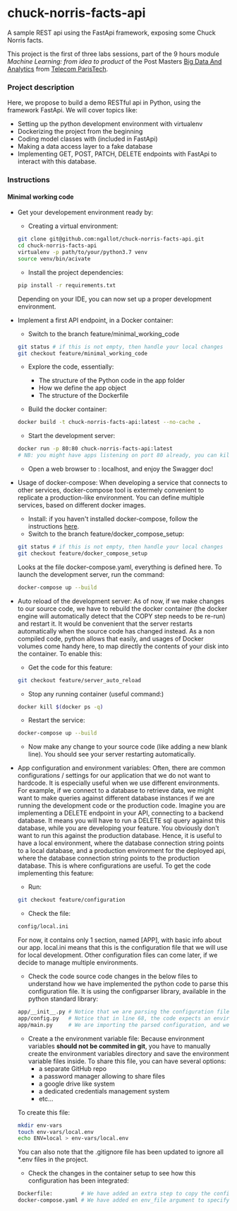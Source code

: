 # chuck-norris-facts-api
A sample REST api using the FastApi framework, exposing some Chuck Norris facts.

This project is the first of three labs sessions, part of the 9 hours module *Machine Learning: from idea to product* 
of the Post Masters [Big Data And Analytics](https://www.telecom-paris.fr/en/post-masters-degree/all-post-masters-degree/post-masters-degree-in-big-data) from [Telecom ParisTech](https://www.telecom-paris.fr/en/home).

### Project description
Here, we propose to build a demo RESTful api in Python, using the framework FastApi. We will cover topics like:
- Setting up the python development environment with virtualenv
- Dockerizing the project from the beginning
- Coding model classes with (included in FastApi)
- Making a data access layer to a fake database
- Implementing GET, POST, PATCH, DELETE endpoints with FastApi to interact with this database.

### Instructions

#### Minimal working code

- Get your developement environment ready by:
    - Creating a virtual environment:
    ```bash
    git clone git@github.com:ngallot/chuck-norris-facts-api.git
    cd chuck-norris-facts-api
    virtualenv -p path/to/your/python3.7 venv
    source venv/bin/acivate
    ```
    - Install the project dependencies: 
    ```bash
    pip install -r requirements.txt
    ```
    Depending on your IDE, you can now set up a proper development environment.

- Implement a first API endpoint, in a Docker container:
    - Switch to the branch feature/minimal_working_code
    ```bash
    git status # if this is not empty, then handle your local changes
    git checkout feature/minimal_working_code
    ```
    - Explore the code, essentially:
        - The structure of the Python code in the app folder
        - How we define the app object
        - The structure of the Dockerfile
    
    - Build the docker container:
    ```bash
    docker build -t chuck-norris-facts-api:latest --no-cache .
    ```
    
    - Start the development server:
    ```bash
    docker run -p 80:80 chuck-norris-facts-api:latest 
    # NB: you might have apps listening on port 80 already, you can kill them first using pkill.
    ```
    
    - Open a web browser to : localhost, and enjoy the Swagger doc!
    
    
- Usage of docker-compose:
When developing a service that connects to other services, docker-compose tool is extermely convenient to replicate
a production-like environment. You can define multiple services, based on different docker images.
    - Install: if you haven't installed docker-compose, follow the instructions [here](https://docs.docker.com/compose/install/).
    - Switch to the branch feature/docker_compose_setup: 
    ```bash
    git status # if this is not empty, then handle your local changes
    git checkout feature/docker_compose_setup
    ```
    Looks at the file docker-compose.yaml, everything is defined here. To launch the development server, run the command:
    ```bash
    docker-compose up --build
    ```

- Auto reload of the development server:
As of now, if we make changes to our source code, we have to rebuild the docker container 
(the docker engine will automatically detect that the COPY step needs to be re-run) and restart it.
It would be convenient that the server restarts automatically when the source code has changed instead. As a non compiled code, python allows that easily,
and usages of Docker volumes come handy here, to map directly the contents of your disk into the container.
To enable this:
    - Get the code for this feature:
    ```bash
    git checkout feature/server_auto_reload
    ```
    - Stop any running container (useful command:)
    ```bash
    docker kill $(docker ps -q)
    ```
    - Restart the service:
    ```bash
    docker-compose up --build
    ``` 
    - Now make any change to your source code (like adding a new blank line). You should see your server restarting automatically.

- App configuration and environment variables:
Often, there are common configurations / settings for our application that we do not want to hardcode. It is especially useful when we use different environments.
For example, if we connect to a database to retrieve data, we might want to make queries against different database instances if we are running the development code or the
production code. Imagine you are implementing a DELETE endpoint in your API, connecting to a backend database. It means you will have to run a DELETE sql query against this database, while you are developing your feature.
You obviously don't want to run this against the production database. Hence, it is useful to have a local environment, where the database connection string points to a local database,
and a production environment for the deployed api, where the database connection string points to the production database. This is where configurations are useful.
To get the code implementing this feature: 
    - Run: 
    ```bash
    git checkout feature/configuration
    ```
    - Check the file: 
    ```bash
    config/local.ini
    ```
    For now, it contains only 1 section, named [APP], with basic info about our app. local.ini means that this is the configuration file
    that we will use for local development. Other configuration files can come later, if we decide to manage multiple environments.
    
    - Check the code source code changes in the below files to understand how we have implemented the python code to parse this configuration file. 
    It is using the configparser library, available in the python standard library:
    ```bash
    app/__init__.py # Notice that we are parsing the configuration file in __init__.py, to make it available anywhere in the code.
    app/config.py   # Notice that in line 68, the code expects an environment variable named ENV.
    app/main.py     # We are importing the parsed configuration, and we use it to create our FastApi object.
    ```
    
    - Create a the environment variable file:
    Because environment variables **should not be commited in git**, you have to manually create the environment variables directory and save the environment variable files inside.
    To share this file, you can have several options:
        - a separate GitHub repo
        - a password manager allowing to share files
        - a google drive like system
        - a dedicated credentials management system
        - etc...
    
    To create this file:
    ```bash
    mkdir env-vars
    touch env-vars/local.env
    echo ENV=local > env-vars/local.env
    ```
    You can also note that the .gitignore file has been updated to ignore all *.env files in the project.
    
    - Check the changes in the container setup to see how this configuration has been integrated:
    ```bash
    Dockerfile:         # We have added an extra step to copy the configuration files in the container
    docker-compose.yaml # We have added en env_file argument to specify to the docker engine which environment variables need to be made available to the container.
    ```